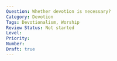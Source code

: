 ```yaml
---
Question: Whether devotion is necessary?
Category: Devotion
Tags: Devotionalism, Worship
Review Status: Not started
Level: 
Priority: 
Number: 
Draft: true
---
```

